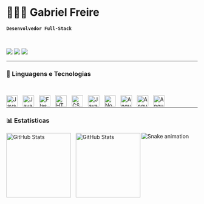 # 👩🏻‍💻 Gabriel Freire

**`Desenvolvedor Full-Stack`**

 



<br>

<p align="left">

<div> 
  <a href="https://www.instagram.com/gafreire__/" target="_blank"><img src="https://img.shields.io/badge/-Instagram-%23E4405F?style=for-the-badge&logo=instagram&logoColor=white" target="_blank"></a>
  <a href = "gabrielmfreire2506@gmail.com"><img src="https://img.shields.io/badge/-Gmail-%23333?style=for-the-badge&logo=gmail&logoColor=white" target="_blank"></a>
  <a href="https://www.linkedin.com/in/gabriel-marcos-freire-2b5433275" target="_blank"><img src="https://img.shields.io/badge/-LinkedIn-%230077B5?style=for-the-badge&logo=linkedin&logoColor=white" target="_blank"></a> 
  
</div>
  
  
---

### 🤖 Linguagens e Tecnologias
<br>

<img
 align="left" 
    alt="Java" 
    title="Java"
    width="30px" 
    style="padding-right: 10px;" src="https://cdn.jsdelivr.net/gh/devicons/devicon@latest/icons/java/java-original.svg" />
    <img
 align="left" 
    alt="Java" 
    title="Java"
    width="30px" 
    style="padding-right: 10px;" src="https://cdn.jsdelivr.net/gh/devicons/devicon@latest/icons/spring/spring-original.svg" />
<img 
 align="left" 
    alt="Flask"
    title="Flask" 
    width="30px" 
    style="padding-right: 10px;" 
    src="https://cdn.jsdelivr.net/gh/devicons/devicon@latest/icons/swagger/swagger-original.svg" />
<img 
    align="left" 
    alt="HTML"
    title="HTML" 
    width="30px" 
    style="padding-right: 10px;" 
    src="https://cdn.jsdelivr.net/gh/devicons/devicon@latest/icons/html5/html5-original.svg" 
/>
<img 
    align="left" 
    alt="CSS" 
    title="CSS"
    width="30px" 
    style="padding-right: 10px;" 
    src="https://cdn.jsdelivr.net/gh/devicons/devicon@latest/icons/python/python-original.svg" 
/>
<img 
    align="left" 
    alt="JavaScript" 
    title="JavaScript"
    width="30px" 
    style="padding-right: 10px;" 
    src="https://cdn.jsdelivr.net/gh/devicons/devicon@latest/icons/javascript/javascript-original.svg" 
/>
<img 
    align="left" 
    alt="Node"
    title="Node" 
    width="30px" 
    style="padding-right: 10px;" 
    src="https://cdn.jsdelivr.net/gh/devicons/devicon@latest/icons/nodejs/nodejs-original.svg" 
/>
<img 
    align="left" 
    alt="Angular"
    title="Angular" 
    width="30px" 
    style="padding-right: 10px;" 
   src="https://cdn.jsdelivr.net/gh/devicons/devicon@latest/icons/angularjs/angularjs-original.svg"
/>
<img
  align="left" 
    alt="Angular"
    title="Angular" 
    width="30px" 
    style="padding-right: 10px;" src="https://cdn.jsdelivr.net/gh/devicons/devicon@latest/icons/mysql/mysql-original.svg" />
    <img
  align="left" 
    alt="Angular"
    title="Angular" 
    width="30px" 
    style="padding-right: 10px;" src="https://cdn.jsdelivr.net/gh/devicons/devicon@latest/icons/postgresql/postgresql-original.svg"  />




    




<br/>

---

### 📊 Estatísticas

<p>
<img 
  align="left" 
  alt="GitHub Stats" 
  height="170" 
  style="padding-right: 10px;" 
  src="https://github-readme-stats.vercel.app/api?username=gabrielfreire8&show_icons=true&theme=tokyonight&count_private=true&locale=pt-br" 
/>

<img 
      align="left" 
      alt="GitHub Stats" 
      height="170" 
      src="https://github-readme-stats.vercel.app/api/top-langs/?username=gabrielfreire8&theme=tokyonight&layout=compact&custom_title=Tecnologias&langs_count=9" 
  />

</p>

![Snake animation](https://github.com/gabrielfreire8)
